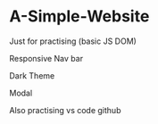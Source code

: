 # A-Simple-Website

Just for practising (basic JS DOM)

Responsive Nav bar

Dark Theme

Modal

Also practising vs code github
